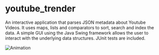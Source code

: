 # youtube_trender 
An interactive application that parses JSON metadata about Youtube Videos. It uses maps, lists and comparators to sort, search and index the data. 
A simple GUI using the Java Swing framework allows the user to interact with the underlying data structures. 
JUnit tests are included. 

![Animation](https://user-images.githubusercontent.com/50192239/138374096-c028b072-ca7d-40af-86f5-4b9804134cd6.gif)

 


